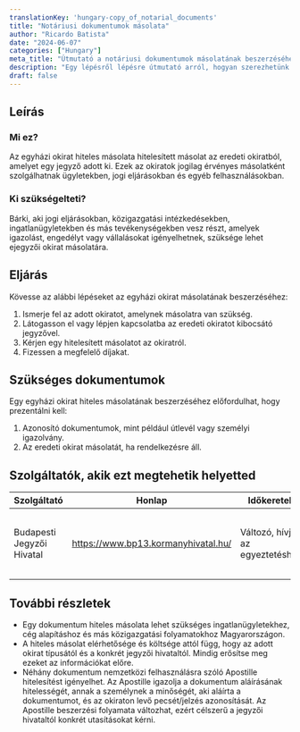 ```yaml
---
translationKey: 'hungary-copy_of_notarial_documents'
title: "Notáriusi dokumentumok másolata"
author: "Ricardo Batista"
date: "2024-06-07"
categories: ["Hungary"]
meta_title: "Útmutató a notáriusi dokumentumok másolatának beszerzéséhez Magyarországon"
description: "Egy lépésről lépésre útmutató arról, hogyan szerezhetünk hiteles másolatokat notáriusi dokumentumokról Magyarországon."
draft: false
---
```


## Leírás
### Mi ez?
Az egyházi okirat hiteles másolata hitelesített másolat az eredeti okiratból, amelyet egy jegyző adott ki. Ezek az okiratok jogilag érvényes másolatként szolgálhatnak ügyletekben, jogi eljárásokban és egyéb felhasználásokban.

### Ki szükségelteti?
Bárki, aki jogi eljárásokban, közigazgatási intézkedésekben, ingatlanügyletekben és más tevékenységekben vesz részt, amelyek igazolást, engedélyt vagy vállalásokat igényelhetnek, szüksége lehet ejegyzői okirat másolatára.

## Eljárás
Kövesse az alábbi lépéseket az egyházi okirat másolatának beszerzéséhez:

1. Ismerje fel az adott okiratot, amelynek másolatra van szükség.
2. Látogasson el vagy lépjen kapcsolatba az eredeti okiratot kibocsátó jegyzővel.
3. Kérjen egy hitelesített másolatot az okiratról.
4. Fizessen a megfelelő díjakat.

## Szükséges dokumentumok
Egy egyházi okirat hiteles másolatának beszerzéséhez előfordulhat, hogy prezentálni kell:

1. Azonosító dokumentumok, mint például útlevél vagy személyi igazolvány.
2. Az eredeti okirat másolatát, ha rendelkezésre áll.

## Szolgáltatók, akik ezt megtehetik helyetted

| Szolgáltató              | Honlap                       | Időkeretek  | Költség |
| ------------------------ | ---------------------------- | ---------- | ---- |
| Budapesti Jegyzői Hivatal   | https://www.bp13.kormanyhivatal.hu/ | Változó, hívjon az egyeztetéshez | Az okirat típusától függően változó díjak |

## További részletek
- Egy dokumentum hiteles másolata lehet szükséges ingatlanügyletekhez, cég alapításhoz és más közigazgatási folyamatokhoz Magyarországon.
- A hiteles másolat elérhetősége és költsége attól függ, hogy az adott okirat típusától és a konkrét jegyzői hivataltól. Mindig erősítse meg ezeket az információkat előre.
- Néhány dokumentum nemzetközi felhasználásra szóló Apostille hitelesítést igényelhet. Az Apostille igazolja a dokumentum aláírásának hitelességét, annak a személynek a minőségét, aki aláírta a dokumentumot, és az okiraton levő pecsét/jelzés azonosítását. Az Apostille beszerzési folyamata változhat, ezért célszerű a jegyzői hivataltól konkrét utasításokat kérni.
